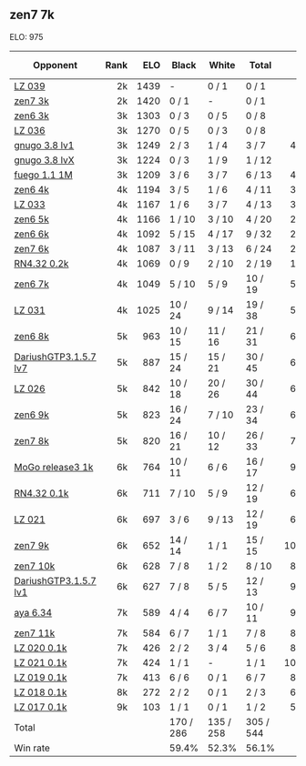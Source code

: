 ## zen7 7k ##

ELO: 975

Opponent | Rank | ELO | Black | White | Total | Win rate
---------|-----:|----:|-------|-------|-------|-------:
[LZ 039](LZ%20039.md) | 2k | 1439 | - | 0 / 1 | 0 / 1 | 0.0%
[zen7 3k](zen7%203k.md) | 2k | 1420 | 0 / 1 | - | 0 / 1 | 0.0%
[zen6 3k](zen6%203k.md) | 3k | 1303 | 0 / 3 | 0 / 5 | 0 / 8 | 0.0%
[LZ 036](LZ%20036.md) | 3k | 1270 | 0 / 5 | 0 / 3 | 0 / 8 | 0.0%
[gnugo 3.8 lv1](gnugo%203.8%20lv1.md) | 3k | 1249 | 2 / 3 | 1 / 4 | 3 / 7 | 42.9%
[gnugo 3.8 lvX](gnugo%203.8%20lvX.md) | 3k | 1224 | 0 / 3 | 1 / 9 | 1 / 12 | 8.3%
[fuego 1.1 1M](fuego%201.1%201M.md) | 3k | 1209 | 3 / 6 | 3 / 7 | 6 / 13 | 46.2%
[zen6 4k](zen6%204k.md) | 4k | 1194 | 3 / 5 | 1 / 6 | 4 / 11 | 36.4%
[LZ 033](LZ%20033.md) | 4k | 1167 | 1 / 6 | 3 / 7 | 4 / 13 | 30.8%
[zen6 5k](zen6%205k.md) | 4k | 1166 | 1 / 10 | 3 / 10 | 4 / 20 | 20.0%
[zen6 6k](zen6%206k.md) | 4k | 1092 | 5 / 15 | 4 / 17 | 9 / 32 | 28.1%
[zen7 6k](zen7%206k.md) | 4k | 1087 | 3 / 11 | 3 / 13 | 6 / 24 | 25.0%
[RN4.32 0.2k](RN4.32%200.2k.md) | 4k | 1069 | 0 / 9 | 2 / 10 | 2 / 19 | 10.5%
[zen6 7k](zen6%207k.md) | 4k | 1049 | 5 / 10 | 5 / 9 | 10 / 19 | 52.6%
[LZ 031](LZ%20031.md) | 4k | 1025 | 10 / 24 | 9 / 14 | 19 / 38 | 50.0%
[zen6 8k](zen6%208k.md) | 5k | 963 | 10 / 15 | 11 / 16 | 21 / 31 | 67.7%
[DariushGTP3.1.5.7 lv7](DariushGTP3.1.5.7%20lv7.md) | 5k | 887 | 15 / 24 | 15 / 21 | 30 / 45 | 66.7%
[LZ 026](LZ%20026.md) | 5k | 842 | 10 / 18 | 20 / 26 | 30 / 44 | 68.2%
[zen6 9k](zen6%209k.md) | 5k | 823 | 16 / 24 | 7 / 10 | 23 / 34 | 67.6%
[zen7 8k](zen7%208k.md) | 5k | 820 | 16 / 21 | 10 / 12 | 26 / 33 | 78.8%
[MoGo release3 1k](MoGo%20release3%201k.md) | 6k | 764 | 10 / 11 | 6 / 6 | 16 / 17 | 94.1%
[RN4.32 0.1k](RN4.32%200.1k.md) | 6k | 711 | 7 / 10 | 5 / 9 | 12 / 19 | 63.2%
[LZ 021](LZ%20021.md) | 6k | 697 | 3 / 6 | 9 / 13 | 12 / 19 | 63.2%
[zen7 9k](zen7%209k.md) | 6k | 652 | 14 / 14 | 1 / 1 | 15 / 15 | 100.0%
[zen7 10k](zen7%2010k.md) | 6k | 628 | 7 / 8 | 1 / 2 | 8 / 10 | 80.0%
[DariushGTP3.1.5.7 lv1](DariushGTP3.1.5.7%20lv1.md) | 6k | 627 | 7 / 8 | 5 / 5 | 12 / 13 | 92.3%
[aya 6.34](aya%206.34.md) | 7k | 589 | 4 / 4 | 6 / 7 | 10 / 11 | 90.9%
[zen7 11k](zen7%2011k.md) | 7k | 584 | 6 / 7 | 1 / 1 | 7 / 8 | 87.5%
[LZ 020 0.1k](LZ%20020%200.1k.md) | 7k | 426 | 2 / 2 | 3 / 4 | 5 / 6 | 83.3%
[LZ 021 0.1k](LZ%20021%200.1k.md) | 7k | 424 | 1 / 1 | - | 1 / 1 | 100.0%
[LZ 019 0.1k](LZ%20019%200.1k.md) | 7k | 413 | 6 / 6 | 0 / 1 | 6 / 7 | 85.7%
[LZ 018 0.1k](LZ%20018%200.1k.md) | 8k | 272 | 2 / 2 | 0 / 1 | 2 / 3 | 66.7%
[LZ 017 0.1k](LZ%20017%200.1k.md) | 9k | 103 | 1 / 1 | 0 / 1 | 1 / 2 | 50.0%
Total | | | 170 / 286 | 135 / 258 | 305 / 544 | 
Win rate| | | 59.4% | 52.3% | 56.1% | 
